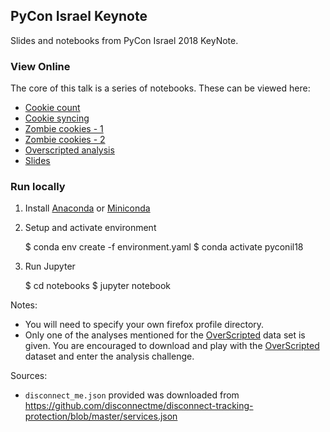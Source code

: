 ## PyCon Israel Keynote

Slides and notebooks from PyCon Israel 2018 KeyNote.

### View Online

The core of this talk is a series of notebooks. These can be viewed here:

* [Cookie count](https://nbviewer.jupyter.org/github/birdsarah/pyconil18/blob/master/notebooks/A%20look%20at%20my%20cookies......ipynb)
* [Cookie syncing](https://nbviewer.jupyter.org/github/birdsarah/pyconil18/blob/master/notebooks/A%20look%20at%20my%20cookies......syncing.ipynb)
* [Zombie cookies - 1](https://nbviewer.jupyter.org/github/birdsarah/pyconil18/blob/master/notebooks/A%20look%20at%20my%20local%20storage......ipynb)
* [Zombie cookies - 2](https://htmlpreview.github.io/?https://github.com/birdsarah/pyconil18/blob/master/notebooks/A%20look%20at%20my%20cookies.....evercookie%20test.html)
* [Overscripted analysis](https://nbviewer.jupyter.org/github/birdsarah/pyconil18/blob/master/notebooks/overscripted-canvas-fingerprinting.ipynb)
* [Slides](https://github.com/birdsarah/pyconil18/blob/master/slides.md)


### Run locally

1) Install [Anaconda](https://www.anaconda.com/download) or [Miniconda](https://conda.io/miniconda.html)

2) Setup and activate environment

    $ conda env create -f environment.yaml
    $ conda activate pyconil18

3) Run Jupyter

    $ cd notebooks
    $ jupyter notebook

Notes:

 * You will need to specify your own firefox profile directory.
 * Only one of the analyses mentioned for the
   [OverScripted](https://github.com/mozilla/Overscripted-Data-Analysis-Challenge)
   data set is given.  You are encouraged to download and play with the
   [OverScripted](https://github.com/mozilla/Overscripted-Data-Analysis-Challenge)
   dataset and enter the analysis challenge.

Sources:

 * `disconnect_me.json` provided was downloaded from
   https://github.com/disconnectme/disconnect-tracking-protection/blob/master/services.json
